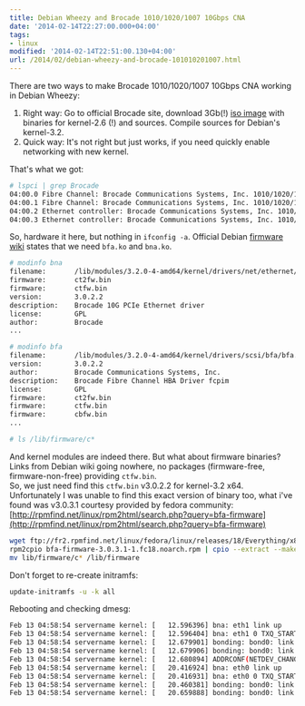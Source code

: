 ```yaml
---
title: Debian Wheezy and Brocade 1010/1020/1007 10Gbps CNA
date: '2014-02-14T22:27:00.000+04:00'
tags:
- linux
modified: '2014-02-14T22:51:00.130+04:00'
url: /2014/02/debian-wheezy-and-brocade-101010201007.html
---
```

There are two ways to make Brocade 1010/1020/1007 10Gbps CNA working in Debian Wheezy:
1. Right way: Go to official Brocade site, download 3Gb(!) [iso image](http://www.brocade.com/services-support/drivers-downloads/adapters/ISO.page) with binaries for kernel-2.6 (!) and sources. Compile sources for Debian's kernel-3.2.
1. Quick way: It's not right but just works, if you need quickly enable networking with new kernel.

That's what we got:
```bash
# lspci | grep Brocade
04:00.0 Fibre Channel: Brocade Communications Systems, Inc. 1010/1020/1007 10Gbps CNA (rev 01)
04:00.1 Fibre Channel: Brocade Communications Systems, Inc. 1010/1020/1007 10Gbps CNA (rev 01)
04:00.2 Ethernet controller: Brocade Communications Systems, Inc. 1010/1020/1007 10Gbps CNA (rev 01)
04:00.3 Ethernet controller: Brocade Communications Systems, Inc. 1010/1020/1007 10Gbps CNA (rev 01)
```

So, hardware it here, but nothing in `ifconfig -a`. Official Debian [firmware wiki](https://wiki.debian.org/Firmware) states that we need `bfa.ko` and `bna.ko`.

```bash
# modinfo bna
filename:       /lib/modules/3.2.0-4-amd64/kernel/drivers/net/ethernet/brocade/bna/bna.ko
firmware:       ct2fw.bin
firmware:       ctfw.bin
version:        3.0.2.2
description:    Brocade 10G PCIe Ethernet driver
license:        GPL
author:         Brocade
...

# modinfo bfa
filename:       /lib/modules/3.2.0-4-amd64/kernel/drivers/scsi/bfa/bfa.ko
version:        3.0.2.2
author:         Brocade Communications Systems, Inc.
description:    Brocade Fibre Channel HBA Driver fcpim
license:        GPL
firmware:       ct2fw.bin
firmware:       ctfw.bin
firmware:       cbfw.bin
...

# ls /lib/firmware/c*
```

And kernel modules are indeed there. But what about firmware binaries? Links from Debian wiki going nowhere, no packages (firmware-free, firmware-non-free) providing `ctfw.bin`.   
So, we just need find this `ctfw.bin` v3.0.2.2 for kernel-3.2 x64.
Unfortunately I was unable to find this exact version of binary too, what i've found was v3.0.3.1 courtesy provided by fedora community:
[http://rpmfind.net/linux/rpm2html/search.php?query=bfa-firmware](http://rpmfind.net/linux/rpm2html/search.php?query=bfa-firmware)

```bash
wget ftp://fr2.rpmfind.net/linux/fedora/linux/releases/18/Everything/x86_64/os/Packages/b/bfa-firmware-3.0.3.1-1.fc18.noarch.rpm
rpm2cpio bfa-firmware-3.0.3.1-1.fc18.noarch.rpm | cpio --extract --make-directories
mv lib/firmware/c* /lib/firmware
```

Don't forget to re-create initramfs:
```bash
update-initramfs -u -k all
```

Rebooting and checking dmesg:
```bash
Feb 13 04:58:54 servername kernel: [   12.596396] bna: eth1 link up
Feb 13 04:58:54 servername kernel: [   12.596404] bna: eth1 0 TXQ_STARTED
Feb 13 04:58:54 servername kernel: [   12.679901] bonding: bond0: link status up for interface eth1, enabling it in 0 ms.
Feb 13 04:58:54 servername kernel: [   12.679906] bonding: bond0: link status definitely up for interface eth1, 10000 Mbps full duplex.
Feb 13 04:58:54 servername kernel: [   12.680894] ADDRCONF(NETDEV_CHANGE): bond0: link becomes ready
Feb 13 04:58:54 servername kernel: [   20.416924] bna: eth0 link up
Feb 13 04:58:54 servername kernel: [   20.416931] bna: eth0 0 TXQ_STARTED
Feb 13 04:58:54 servername kernel: [   20.460381] bonding: bond0: link status up for interface eth0, enabling it in 200 ms.
Feb 13 04:58:54 servername kernel: [   20.659888] bonding: bond0: link status definitely up for interface eth0, 10000 Mbps full duplex.
```
